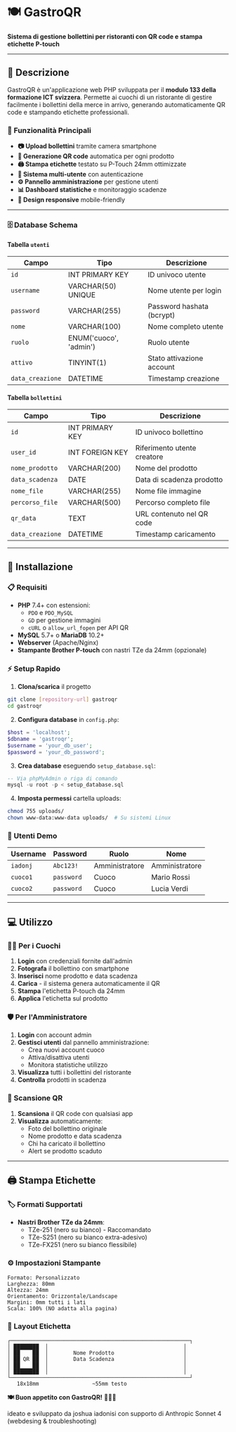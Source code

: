# 🍽️ GastroQR

**Sistema di gestione bollettini per ristoranti con QR code e stampa etichette P-touch**

---

## 📖 Descrizione

GastroQR è un'applicazione web PHP sviluppata per il **modulo 133 della formazione ICT svizzera**. Permette ai cuochi di un ristorante di gestire facilmente i bollettini della merce in arrivo, generando automaticamente QR code e stampando etichette professionali.

### 🎯 Funzionalità Principali

- **📷 Upload bollettini** tramite camera smartphone
- **🔲 Generazione QR code** automatica per ogni prodotto
- **🖨️ Stampa etichette** testato su P-Touch 24mm ottimizzate
- **👥 Sistema multi-utente** con autenticazione
- **⚙️ Pannello amministrazione** per gestione utenti
- **📊 Dashboard statistiche** e monitoraggio scadenze
- **📱 Design responsive** mobile-friendly

---

### 🗄️ Database Schema

#### Tabella `utenti`
| Campo | Tipo | Descrizione |
|-------|------|-------------|
| `id` | INT PRIMARY KEY | ID univoco utente |
| `username` | VARCHAR(50) UNIQUE | Nome utente per login |
| `password` | VARCHAR(255) | Password hashata (bcrypt) |
| `nome` | VARCHAR(100) | Nome completo utente |
| `ruolo` | ENUM('cuoco', 'admin') | Ruolo utente |
| `attivo` | TINYINT(1) | Stato attivazione account |
| `data_creazione` | DATETIME | Timestamp creazione |

#### Tabella `bollettini`
| Campo | Tipo | Descrizione |
|-------|------|-------------|
| `id` | INT PRIMARY KEY | ID univoco bollettino |
| `user_id` | INT FOREIGN KEY | Riferimento utente creatore |
| `nome_prodotto` | VARCHAR(200) | Nome del prodotto |
| `data_scadenza` | DATE | Data di scadenza prodotto |
| `nome_file` | VARCHAR(255) | Nome file immagine |
| `percorso_file` | VARCHAR(500) | Percorso completo file |
| `qr_data` | TEXT | URL contenuto nel QR code |
| `data_creazione` | DATETIME | Timestamp caricamento |

---

## 🚀 Installazione

### 📋 Requisiti

- **PHP** 7.4+ con estensioni:
  - `PDO` e `PDO_MySQL`
  - `GD` per gestione immagini
  - `cURL` o `allow_url_fopen` per API QR
- **MySQL** 5.7+ o **MariaDB** 10.2+
- **Webserver** (Apache/Nginx)
- **Stampante Brother P-touch** con nastri TZe da 24mm (opzionale)

### ⚡ Setup Rapido

1. **Clona/scarica** il progetto
```bash
git clone [repository-url] gastroqr
cd gastroqr
```

2. **Configura database** in `config.php`:
```php
$host = 'localhost';
$dbname = 'gastroqr';
$username = 'your_db_user';
$password = 'your_db_password';
```

3. **Crea database** eseguendo `setup_database.sql`:
```sql
-- Via phpMyAdmin o riga di comando
mysql -u root -p < setup_database.sql
```

4. **Imposta permessi** cartella uploads:
```bash
chmod 755 uploads/
chown www-data:www-data uploads/  # Su sistemi Linux
```

### 🔐 Utenti Demo

| Username | Password | Ruolo | Nome |
|----------|----------|-------|------|
| `iadonj` | `Abc123!` | Amministratore | Amministratore |
| `cuoco1` | `password` | Cuoco | Mario Rossi |
| `cuoco2` | `password` | Cuoco | Lucia Verdi |

---

## 💻 Utilizzo

### 👨‍🍳 Per i Cuochi

1. **Login** con credenziali fornite dall'admin
2. **Fotografa** il bollettino con smartphone
3. **Inserisci** nome prodotto e data scadenza
4. **Carica** - il sistema genera automaticamente il QR
5. **Stampa** l'etichetta P-touch da 24mm
6. **Applica** l'etichetta sul prodotto

### 🛡️ Per l'Amministratore

1. **Login** con account admin
2. **Gestisci utenti** dal pannello amministrazione:
   - Crea nuovi account cuoco
   - Attiva/disattiva utenti
   - Monitora statistiche utilizzo
3. **Visualizza** tutti i bollettini del ristorante
4. **Controlla** prodotti in scadenza

### 📱 Scansione QR

1. **Scansiona** il QR code con qualsiasi app
2. **Visualizza** automaticamente:
   - Foto del bollettino originale
   - Nome prodotto e data scadenza
   - Chi ha caricato il bollettino
   - Alert se prodotto scaduto

---

## 🖨️ Stampa Etichette

### 🏷️ Formati Supportati

- **Nastri Brother TZe da 24mm**:
  - TZe-251 (nero su bianco) - Raccomandato
  - TZe-S251 (nero su bianco extra-adesivo)
  - TZe-FX251 (nero su bianco flessibile)

### ⚙️ Impostazioni Stampante

```
Formato: Personalizzato
Larghezza: 80mm
Altezza: 24mm
Orientamento: Orizzontale/Landscape
Margini: 0mm tutti i lati
Scala: 100% (NO adatta alla pagina)
```

### 📐 Layout Etichetta

```
┌─────────────────────────────────────────────────────────┐
│ ████████  │                                           │
│ ██    ██  │        Nome Prodotto                      │
│ ██ QR ██  │        Data Scadenza                      │
│ ██    ██  │                                           │
│ ████████  │                                           │
└─────────────────────────────────────────────────────────┘
   18x18mm                 ~55mm testo
```

**🍽️ Buon appetito con GastroQR!** 👨‍🍳✨

ideato e sviluppato da joshua iadonisi con supporto di Anthropic Sonnet 4 (webdesing & troubleshooting)

